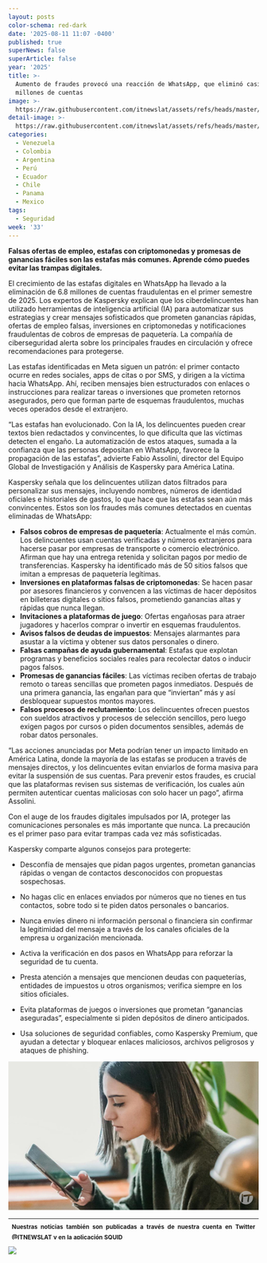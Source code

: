 ```yaml
---
layout: posts
color-schema: red-dark
date: '2025-08-11 11:07 -0400'
published: true
superNews: false
superArticle: false
year: '2025'
title: >-
  Aumento de fraudes provocó una reacción de WhatsApp, que eliminó casi 7
  millones de cuentas
image: >-
  https://raw.githubusercontent.com/itnewslat/assets/refs/heads/master/img/540x320/Chica-con-celular-p.jpg
detail-image: >-
  https://raw.githubusercontent.com/itnewslat/assets/refs/heads/master/img/1024x680/Chica-con-celular-g.jpg
categories:
  - Venezuela
  - Colombia
  - Argentina
  - Perú
  - Ecuador
  - Chile
  - Panama
  - Mexico
tags:
  - Seguridad
week: '33'
---
```

**Falsas ofertas de empleo, estafas con criptomonedas y promesas de ganancias fáciles son las estafas más comunes. Aprende cómo puedes evitar las trampas digitales.**

El crecimiento de las estafas digitales en WhatsApp ha llevado a la eliminación de 6.8 millones de cuentas fraudulentas en el primer semestre de 2025. Los expertos de Kaspersky explican que los ciberdelincuentes han utilizado herramientas de inteligencia artificial (IA) para automatizar sus estrategias y crear mensajes sofisticados que prometen ganancias rápidas, ofertas de empleo falsas, inversiones en criptomonedas y notificaciones fraudulentas de cobros de empresas de paquetería. La compañía de ciberseguridad alerta sobre los principales fraudes en circulación y ofrece recomendaciones para protegerse.

Las estafas identificadas en Meta siguen un patrón: el primer contacto ocurre en redes sociales, apps de citas o por SMS, y dirigen a la víctima hacia WhatsApp. Ahí, reciben mensajes bien estructurados con enlaces o instrucciones para realizar tareas o inversiones que prometen retornos asegurados, pero que forman parte de esquemas fraudulentos, muchas veces operados desde el extranjero.

“Las estafas han evolucionado. Con la IA, los delincuentes pueden crear textos bien redactados y convincentes, lo que dificulta que las víctimas detecten el engaño. La automatización de estos ataques, sumada a la confianza que las personas depositan en WhatsApp, favorece la propagación de las estafas”, advierte Fabio Assolini, director del Equipo Global de Investigación y Análisis de Kaspersky para América Latina.

Kaspersky señala que los delincuentes utilizan datos filtrados para personalizar sus mensajes, incluyendo nombres, números de identidad oficiales e historiales de gastos, lo que hace que las estafas sean aún más convincentes. Estos son los fraudes más comunes detectados en cuentas eliminadas de WhatsApp:

- **Falsos cobros de empresas de paquetería**: Actualmente el más común. Los delincuentes usan cuentas verificadas y números extranjeros para hacerse pasar por empresas de transporte o comercio electrónico. Afirman que hay una entrega retenida y solicitan pagos por medio de transferencias. Kaspersky ha identificado más de 50 sitios falsos que imitan a empresas de paquetería legítimas.
- **Inversiones en plataformas falsas de criptomonedas**: Se hacen pasar por asesores financieros y convencen a las víctimas de hacer depósitos en billeteras digitales o sitios falsos, prometiendo ganancias altas y rápidas que nunca llegan.
- **Invitaciones a plataformas de juego**: Ofertas engañosas para atraer jugadores y hacerlos comprar o invertir en esquemas fraudulentos.
- **Avisos falsos de deudas de impuestos**: Mensajes alarmantes para asustar a la víctima y obtener sus datos personales o dinero.
- **Falsas campañas de ayuda gubernamental**: Estafas que explotan programas y beneficios sociales reales para recolectar datos o inducir pagos falsos.
- **Promesas de ganancias fáciles**: Las víctimas reciben ofertas de trabajo remoto o tareas sencillas que prometen pagos inmediatos. Después de una primera ganancia, las engañan para que “inviertan” más y así desbloquear supuestos montos mayores.
- **Falsos procesos de reclutamiento**: Los delincuentes ofrecen puestos con sueldos atractivos y procesos de selección sencillos, pero luego exigen pagos por cursos o piden documentos sensibles, además de robar datos personales.

“Las acciones anunciadas por Meta podrían tener un impacto limitado en América Latina, donde la mayoría de las estafas se producen a través de mensajes directos, y los delincuentes evitan enviarlos de forma masiva para evitar la suspensión de sus cuentas. Para prevenir estos fraudes, es crucial que las plataformas revisen sus sistemas de verificación, los cuales aún permiten autenticar cuentas maliciosas con solo hacer un pago”, afirma Assolini.

Con el auge de los fraudes digitales impulsados por IA, proteger las comunicaciones personales es más importante que nunca. La precaución es el primer paso para evitar trampas cada vez más sofisticadas.

Kaspersky comparte algunos consejos para protegerte:

- Desconfía de mensajes que pidan pagos urgentes, prometan ganancias rápidas o vengan de contactos desconocidos con propuestas sospechosas.

- No hagas clic en enlaces enviados por números que no tienes en tus contactos, sobre todo si te piden datos personales o bancarios.

- Nunca envíes dinero ni información personal o financiera sin confirmar la legitimidad del mensaje a través de los canales oficiales de la empresa u organización mencionada.

- Activa la verificación en dos pasos en WhatsApp para reforzar la seguridad de tu cuenta.

- Presta atención a mensajes que mencionen deudas con paqueterías, entidades de impuestos u otros organismos; verifica siempre en los sitios oficiales.

- Evita plataformas de juegos o inversiones que prometan “ganancias aseguradas”, especialmente si piden depósitos de dinero anticipados. 

- Usa soluciones de seguridad confiables, como Kaspersky Premium, que ayudan a detectar y bloquear enlaces maliciosos, archivos peligrosos y ataques de phishing.

![](https://raw.githubusercontent.com/itnewslat/assets/refs/heads/master/img/540x320/Chica-con-celular-p.jpg)

<table style="height: 42px;" width="569">
<tbody>
<tr>
<td style="text-align: justify;"><sub><strong>Nuestras noticias también son publicadas a través de nuestra cuenta en Twitter <a href="https://twitter.com/itnewslat?lang=es">@ITNEWSLAT</a> y en la aplicación <a href="https://squidapp.co/en/">SQUID</a></strong></sub></td>
</tr>
</tbody>
</table>

<img src="https://tracker.metricool.com/c3po.jpg?hash=56f88a41e39ab42c063cc51676587a04"/>